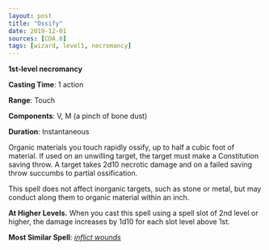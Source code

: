 ```yaml
---
layout: post
title: "Ossify"
date: 2019-12-01
sources: [CDA.0]
tags: [wizard, level1, necromancy]
---
```


**1st-level necromancy**

**Casting Time**: 1 action

**Range**: Touch

**Components**: V, M (a pinch of bone dust)

**Duration**: Instantaneous

Organic materials you touch rapidly ossify, up to half a cubic foot of material. If used on an unwilling target, the target must make a Constitution saving throw.  A target takes 2d10 necrotic damage and on a failed saving throw succumbs to partial ossification.

This spell does not affect inorganic targets, such as stone or metal, but may conduct along them to organic material within an inch.

**At Higher Levels.** When you cast this spell using a spell slot of 2nd level or higher, the damage increases by 1d10 for each slot level above 1st. 

**Most Similar Spell**: [*inflict wounds*](https://thebombzen.com/grimoire/spells/inflict-wounds)